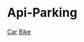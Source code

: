 ﻿# Api-Parking
 [Car](https://twilhem.github.io/Api-Parking/SAE-Car.txt)
 [Bike](https://twilhem.github.io/Api-Parking/SAE-Bike.txt)
